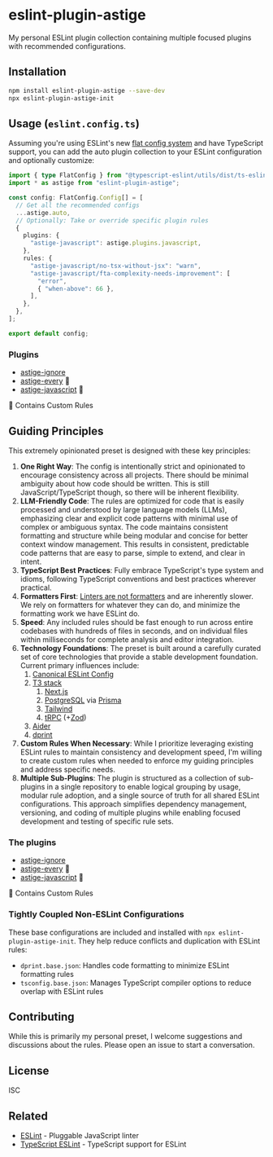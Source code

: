 # eslint-plugin-astige

My personal ESLint plugin collection containing multiple focused plugins with recommended configurations.

## Installation

```bash
npm install eslint-plugin-astige --save-dev
npx eslint-plugin-astige-init
```

## Usage (`eslint.config.ts`)

Assuming you're using ESLint's new [flat config system](https://eslint.org/blog/2022/08/new-config-system-part-2/) and have TypeScript support, you can add the auto plugin collection to your ESLint configuration and optionally customize:

```typescript
import { type FlatConfig } from "@typescript-eslint/utils/dist/ts-eslint";
import * as astige from "eslint-plugin-astige";

const config: FlatConfig.Config[] = [
  // Get all the recommended configs
  ...astige.auto,
  // Optionally: Take or override specific plugin rules
  {
    plugins: {
      "astige-javascript": astige.plugins.javascript,
    },
    rules: {
      "astige-javascript/no-tsx-without-jsx": "warn",
      "astige-javascript/fta-complexity-needs-improvement": [
        "error",
        { "when-above": 66 },
      ],
    },
  },
];

export default config;
```

### Plugins

- [astige-ignore](./docs/plugins/astige-ignore.md)
- [astige-every](./docs/plugins/astige-every.md) 📏
- [astige-javascript](./docs/plugins/astige-javascript.md) 📏

📏 Contains Custom Rules

## Guiding Principles

This extremely opinionated preset is designed with these key principles:

1. **One Right Way**: The config is intentionally strict and opinionated to encourage consistency across all projects. There should be minimal ambiguity about how code should be written. This is still JavaScript/TypeScript though, so there will be inherent flexibility.
2. **LLM-Friendly Code**: The rules are optimized for code that is easily processed and understood by large language models (LLMs), emphasizing clear and explicit code patterns with minimal use of complex or ambiguous syntax. The code maintains consistent formatting and structure while being modular and concise for better context window management. This results in consistent, predictable code patterns that are easy to parse, simple to extend, and clear in intent.
3. **TypeScript Best Practices**: Fully embrace TypeScript's type system and idioms, following TypeScript conventions and best practices wherever practical.
4. **Formatters First**: [Linters are not formatters](https://typescript-eslint.io/users/what-about-formatting/#formatters-vs-linters) and are inherently slower. We rely on formatters for whatever they can do, and minimize the formatting work we have ESLint do.
5. **Speed**: Any included rules should be fast enough to run across entire codebases with hundreds of files in seconds, and on individual files within milliseconds for complete analysis and editor integration.
6. **Technology Foundations**: The preset is built around a carefully curated set of core technologies that provide a stable development foundation. Current primary influences include:
   1. [Canonical ESLint Config](https://github.com/gajus/eslint-config-canonical)
   2. [T3 stack](https://create.t3.gg/)
      1. [Next.js](https://nextjs.org/)
      2. [PostgreSQL](https://www.postgresql.org/) via [Prisma](https://www.prisma.io/)
      3. [Tailwind](https://tailwindcss.com/)
      4. [tRPC](https://trpc.io/) (+[Zod](https://zod.dev/))
   3. [Aider](https://aider.chat/)
   4. [dprint](https://dprint.dev/)
7. **Custom Rules When Necessary**: While I prioritize leveraging existing ESLint rules to maintain consistency and development speed, I'm willing to create custom rules when needed to enforce my guiding principles and address specific needs.
8. **Multiple Sub-Plugins**: The plugin is structured as a collection of sub-plugins in a single repository to enable logical grouping by usage, modular rule adoption, and a single source of truth for all shared ESLint configurations. This approach simplifies dependency management, versioning, and coding of multiple plugins while enabling focused development and testing of specific rule sets.

### The plugins

- [astige-ignore](./plugins/astige-ignore.md)
- [astige-every](./plugins/astige-every.md) 📏
- [astige-javascript](./plugins/astige-javascript.md) 📏

📏 Contains Custom Rules

### Tightly Coupled Non-ESLint Configurations

These base configurations are included and installed with `npx eslint-plugin-astige-init`. They help reduce conflicts and duplication with ESLint rules:

- `dprint.base.json`: Handles code formatting to minimize ESLint formatting rules
- `tsconfig.base.json`: Manages TypeScript compiler options to reduce overlap with ESLint rules

## Contributing

While this is primarily my personal preset, I welcome suggestions and discussions about the rules. Please open an issue to start a conversation.

## License

ISC

## Related

- [ESLint](https://eslint.org/) - Pluggable JavaScript linter
- [TypeScript ESLint](https://typescript-eslint.io/) - TypeScript support for ESLint

